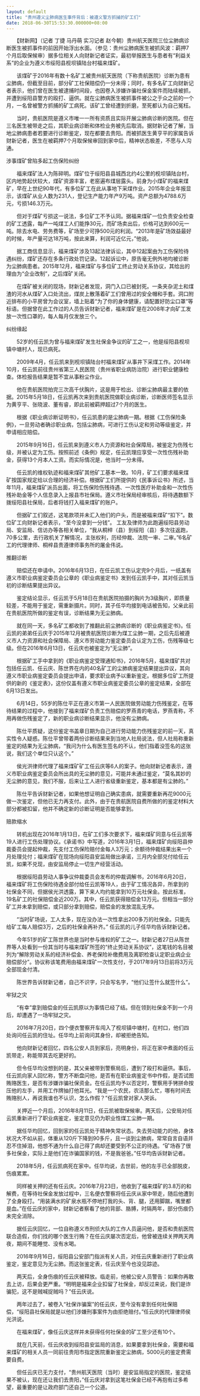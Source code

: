 ```yaml
---
layout: default
title: "贵州遵义尘肺病医生事件背后：被遵义警方抓捕的矿工们"
date: 2018-06-30T15:53:30.000000+08:00
---
```


　　【财新网】（记者 丁捷 马丹萌 实习记者 赵今朝）贵州航天医院三位尘肺病诊断医生被抓事件的前因开始浮出水面。（参见：贵州尘肺病医生被抓风波：羁押7个月后取保候审）据多位相关人向财新记者证实，最初举报医生与患者有“利益关系”的企业为遵义市绥阳县枧坝镇陆台村福来煤矿。

　　该煤矿于2016年有数十名矿工被贵州航天医院（下称贵航医院）诊断为患有尘肺病，但截至目前，部分矿工社保赔偿仍一分未得；同时，有多名矿工向财新记者表示，他们曾在医生被逮捕时间段，也因卷入涉嫌诈骗社保金案件而陆续被抓，并遭到绥阳县警方的殴打、逼供。就在尘肺病医生被抓事件被公之于众之前的一个月，一名曾被警方抓捕的矿工病死。该矿工曾经遭到折磨，至死都认为自己冤枉。

　　当时，贵航医院是遵义市唯一一所有资质且实际开展尘肺病诊断的医院。但在三名医生被带走之后，其职业病诊断和体检业务被先后取消。据财新记者了解，当地尘肺病患者若要进行诊断鉴定，现在都要去贵阳。而被抓医生黄亨平的家属告诉财新记者，医生在被羁押7个月取保候审回到家中后，精神状态极差，不愿与人沟通。

涉事煤矿曾陷多起工伤保险纠纷

　　福来煤矿法人为陈碎明。煤矿位于绥阳县县城西北约4公里的枧坝镇陆台村，区内地势起伏较大，煤矿资源丰富，老窑遍布煤层露头。前身为小煤矿的福来煤矿，早在上世纪90年代，有多位矿工在此从事地下采煤作业。2015年企业年报显示，该煤矿从业人数为231人，登记生产能力年产9万吨。资产总额为4788.6万元，亏损146.3万元。

　　但对于煤矿亏损这一说法，多位矿工不予认同。据福来煤矿一位负责安全检查的矿工透露，每产一吨煤工人们能挣30元，而矿场卖出后，价格可达到600元一吨。除去水电、劳务费等，矿场至少可挣500元的利润。“2013年是矿场效益最好的时候，年产量可达18万吨，按此来算，利润可近亿元，”他说。

　　据工商信息显示，福来煤矿涉及13起法律诉讼，其中12起案由为工伤保险待遇纠纷，煤矿还存在多条行政处罚记录。12起诉讼中，原告毫无例外地均被诊断为尘肺病患者。2015年12月，福来煤矿与多位矿工终止劳动关系协议，其给出的理由为“企业改制”，之后煤矿关闭。

　　在煤矿被关闭的现场，财新记者发现，洞门入口已被封死。一条夹杂泥土和煤渣的河水从煤矿入口处流出，煤炭上散落着矿工们曾用过的安全帽和手套。洞口附近排布的小平房曾为会议室，墙上贴着“为了你的身体健康，请配置好防尘口罩”等标语。但据曾在此工作过的人员告诉财新记者，福来煤矿是在2008年才向矿工发放一次性口罩的，每人每月仅发放三个。

纠纷缘起

　　52岁的任云凯为曾与福来煤矿发生社保金争议的矿工之一，他是绥阳县枧坝镇中塘村人，现已病死。

　　2009年4月，任云凯来到枧坝镇陆台村福来煤矿从事井下采煤工作。2014年10月，任云凯前往贵州省第三人民医院（贵州省职业病防治院）进行职业健康检查。体检报告结果是暂不宜从事粉尘作业。

　　他在贵航医院拍完三次高千伏胸片，这是用于检出、诊断尘肺病最主要的依据。2015年5月18日，任云凯再次来到贵航医院做职业病诊断，诊断医师签名显示为黄亨平、张晓波、董有睿，即此前被羁押超过7个月的医生。

　　根据《职业病诊断证明书》，任云凯患的是尘肺病一期。根据《工伤保险条例》，一旦劳动者确诊职业病，包括尘肺病，可进行工伤认定和劳动等级鉴定，并申请相应赔偿。

　　2015年9月16日，任云凯来到遵义市人力资源和社会保障局，被鉴定为伤残七级，并被认定为工伤。按照前述《条例》规定，任云凯理应享受一次性伤残补助金，获得13个月本人工资。而实际情况是，他当时一分未得。

　　任云凯的维权轨迹和福来煤矿其他矿工基本一致。10月，矿工们要求福来煤矿按国家规定给以合理的经济补偿。根据矿工们所提供的《民事诉讼书》所述，当年11月，福来煤矿派员出面，将工伤保险伤残待遇、一次性医疗补助金和一次性伤残补助金等个人信息录入上报县市社保局。遵义市社保局经审核后，将待遇数额下拨绥阳县社保局，后者将钱打入福来煤矿的账户。

　　但据矿工们叙述，这笔款项并未汇入他们的户头，而是被福来煤矿“扣下”。数位矿工向财新记者表示，“至今没拿到一分钱”。 工友及律师为此跑遍绥阳县劳动局、安监局、信访办等各相关单位，“我从桐梓（县）到绥阳（县）多次往返跑，70多公里，去行政机关了解情况，主张权利，历经仲裁、法院一审、二审。”6名矿工的代理律师、桐梓县贵遵律师事务所的屠金伟说。

推翻诊断

　　赔偿还在申请中。2016年6月13日，在任云凯工伤认定完9个月后，一纸盖有遵义市职业病鉴定委员会公章的《职业病鉴定书》发到任云凯手中，其对任云凯当初的诊断结果提出异议。

　　鉴定结论显示，任云凯于5月18日在贵航医院拍摄的胸片为3级胸片，即质量较差，不能用于鉴定，需重新摄片。同时，其子任华均接到电话被告知，父亲此前在贵航医院所做的鉴定有误，诊断结果为无尘肺病。

　　就在同一天，多名矿工都收到了推翻此前尘肺病诊断的《职业病鉴定书》。任云凯的弟弟任云庆于2015年12月被贵航医院诊断为煤工尘肺一期，之后先后被遵义市人力资源和社会保障局、遵义市劳动能力鉴定委员会认定为工伤，伤残等级七级。但在2016年6月13日，任云庆也被鉴定为“无尘肺”。

　　根据矿工手中拿到的《职业病鉴定受理通知书》，2016年5月，福来煤矿共对包括任云凯、任云庆、陈世界在内的40名矿工的尘肺病鉴定结果提出异议，其向遵义市职业病鉴定委员会提出申请，要求职业病予以重新鉴定。根据多位矿工所提供的新的《鉴定表》，这份仅盖有遵义市职业病鉴定委员公章的鉴定结果，全部在6月13日发出。

　　6月14日，55岁的陈仕平正在遵义市第一人民医院做劳动能力伤残鉴定，在等待结果的过程中，他接到了福来煤矿负责工伤赔偿的罗燕青的电话，罗燕青称，不用再做伤残鉴定了，新的职业病诊断结果显示，他没有尘肺病。

　　陈仕平质疑，这份鉴定书盖章日期为自己进行劳动能力伤残鉴定的前一天，真实性令人疑惑。陈仕平曾带着两份诊断结果来到当地人社局说法，但人社局称重新鉴定的结果为无尘肺病，“我问为什么有医生签名的不认，他们指着没签名的这张说，我们这个单位只认这个。”

　　侯光洪律师代理了福来煤矿矿工任云庆等6人的案子。他向财新记者表示，遵义市职业病鉴定委员会所出具的无尘肺的意见，可能并未通过鉴定，“莫名其妙的无尘肺的意见，我们不服，后来让工人进行省级重新鉴定，基本都是有尘肺的。”

　　陈仕平告诉财新记者，如果他想证明自己确实患病，就需要重新再花9000元做一次鉴定，但他已无力再支付。此外，由于在贵航医院自费所做的的鉴定材料大部分都被扣留，他并不确定新的诊断证明是否能够拿到。

赔款缩水

　　转机出现在2016年1月13日，在矿工们多次要求下，福来煤矿同意与任云凯等19人进行工伤处理协议。《承诺书》中写道，2016年3月1日，福来煤矿向绥阳县仲裁委员会提起仲裁，先支付工伤保险赔付金每人3万元；余额待仲裁结果出来一个月处理兑付；福来煤矿在现场向绥阳县安监局做出承诺，三月内全部兑付给任云凯，如果不兑现，由安监局停止一切生产经营活动。

　　根据绥阳县劳动人事争议仲裁委员会发布的仲裁调解书，2016年6月20日，福来煤矿将工伤保险待遇全部付给任云凯等19人，由于矿工情况各异，所拿到的社保金不同，但据侯光洪透露，算下来人均约能拿到10万元社保金。按此标准，19名矿工的社保赔偿金近200万。其中，任云凯获得赔偿金13万元。但相当一部分矿工并未拿到赔偿，或只部分拿到赔偿，赔偿金的发放混乱无序。

　　“当时矿场说，工人太多，现在没办法一次性拿出200多万的社保金。只能先给矿工每人赔偿3万，之后的社保金再补齐。” 任云凯的儿子任华均告诉财新记者。

　　今年51岁的矿工陈世界也是当时参与维权的矿工之一。财新记者27日从陈世界等人处看到一份其当时与福来煤矿所签的“终止劳动关系协议”，这笔钱的名目被列为“解除劳动关系的经济补偿金、养老保险补缴费用及离职检查认定职业病企业赔偿部分”。协议称该笔费用由福来煤矿一次性支付，于2017年9月13日前将3万元全部现金付清。

　　陈世界告诉财新记者，自己不识字，只会写名字，“他们让签什么就签什么”。

牢狱之灾

　　“有幸”拿到赔偿金的任云凯原以为事情已经了结。但在领到社保金不到一个月后，却遭遇了一场牢狱之灾。

　　2016年7月20日，四个便衣警察开车闯入了枧坝镇中塘村，在村口，他们四处询问任云凯的住址。任华均上前询问其身份，却被拒绝告知。

　　他向财新记者回忆，四名公安人员到家后，亮明身份，将正在家中煮面的任云凯带走，称能带其去吃更好的。

　　但令任华均没想到的是，其父亲被带到警察局后，遭到了殴打和逼供。事后，任云凯向家人回忆称，警方不断盘问他，是否有在职业病鉴定书中作假，是否试图贿赂医生，是否有涉嫌诈骗社保资金。在任云凯均予以否定时，警察用手铐拼命按压他的左手，并用工作牌抽打他耳光。“我是一个农民，农活那么忙，哪有时间去贿赂别人，再说我谁也不认识，怎么作假？”任云凯曾对家人哭诉。

　　关押近一个月后，2016年8月11日，任云凯被取保候审。两天后，公安局对任云凯重新进行了职业病鉴定，鉴定意见仍为职业性煤工尘肺一期。

　　据任华均回忆，回到家的任云凯处于精神失常状态。失去劳动能力的他，身体状况大不如从前，体重从120斤下降到90多斤，且一谈到尘肺病，常常自言自语并忍不住掉泪，他想不通为什么自己得了病却还要受到不公正的待遇。“矿场吞了很多社保金，实际上是他们在诈骗国家的钱，不是我爸爸。”任华均告诉财新记者。

　　2018年5月，任云凯病死在家中。任华均说，去世前，他的左手已全部脱皮，伤痕累累。

　　同样被关押的还有任云庆。2016年7月23日，他收到了福来煤矿的3.8万的和解费，在等待社保金发放过程中，三名便衣警察将任云庆从家中带走，随后他遭到了全身殴打。“用装满水的矿泉水瓶不停地打我的头、背、腿，还用脚踹，嘴里都是血。”在任云庆的家中，财新记者察看了他的背部、胳膊，时隔两年，部分伤痕仍未完全消除。

　　据任云庆回忆，一位自称遵义市刑侦大队的工作人员逼问他，是否和贵航医院联合造假，你们找的哪个医生行贿？在任云庆屡次否定后，他曾被连续关押两天两夜，期间不能睡觉、没有水喝。

　　2016年9月16日，绥阳县公安部门指派有关人员，对任云庆重新进行了职业病鉴定，鉴定意见为无尘肺。而这张鉴定表，任云庆至今也没见踪迹。

　　两天后，全身伤痕的任云庆被释放。临走前，他被公安人员警告：如果你再敢去上访，后果会更严重。“明明是福来企业扣留了社保金，却反过来说，我们是诈骗犯，这不是贼喊捉贼吗？”任云庆说。

　　两年过去了，被卷入“社保诈骗案”的任云庆，至今没有拿到任何社保赔偿，“绥阳县社保局就是以他们涉嫌刑事案件为由拒绝赔付。”任云庆的代理律师侯光洪说。

　　在福来煤矿，像任云庆这样并未获得任何社保金的矿工至少还有10个。

　　就在几天前，任云庆收到绥阳县安监局的消息，如果要拿到社保金，需要和福来煤矿的相关人员一同前往贵阳市指定医院重新鉴定尘肺病，5000元的鉴定费需要自费。

　　但任云庆已无力支付，“贵州航天医院（当时）是安监局指定的医院，鉴定结果不被认，现在还让我们去贵阳，”任云庆对拿到这笔社保金已经不再抱有过多希望，最重要的是让政府部门还自己一个公道。

